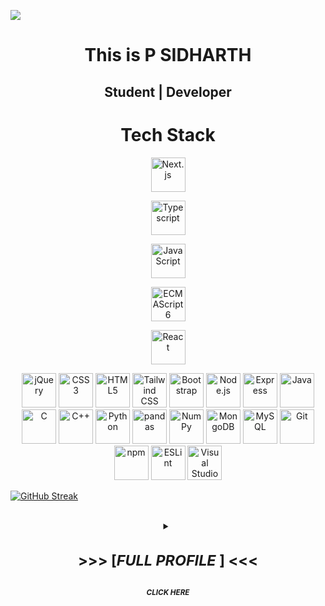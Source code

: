 ![](https://capsule-render.vercel.app/api?type=waving&color=gradient&height=100&section=header)
<div align="center">
  
# This is P SIDHARTH 
## Student | Developer

# **Tech Stack**

<img src="..images/nextjs-boilerplate-logo.png" alt="Next.js" width="55px" height="55px"></a> 

<img src="https://github.com/get-icon/geticon/raw/master/icons/typescript-icon.svg" alt="Typescript" width="55px" height="55px"></a>

<img src="https://github.com/get-icon/geticon/raw/master/icons/javascript.svg" alt="JavaScript" width="55px" height="55px"></a>

<img src="https://github.com/get-icon/geticon/raw/master/icons/es6.svg" alt="ECMAScript 6" width="55px" height="55px"></a>

<img src="https://github.com/get-icon/geticon/raw/master/icons/react.svg" alt="React" width="55px" height="55px"></a>

<img src="https://github.com/get-icon/geticon/raw/master/icons/jquery-icon.svg" alt="jQuery" width="55px" height="55px"></a>
<a href="https://www.w3.org/TR/CSS/" title="CSS3"><img src="https://github.com/get-icon/geticon/raw/master/icons/css-3.svg" alt="CSS3" width="55px" height="55px"></a>
<a href="https://www.w3.org/TR/html5/" title="HTML5"><img src="https://github.com/get-icon/geticon/raw/master/icons/html-5.svg" alt="HTML5" width="55px" height="55px"></a>
<a href="https://tailwindcss.com/" title="Tailwind CSS"><img src="https://github.com/get-icon/geticon/raw/master/icons/tailwindcss-icon.svg" alt="Tailwind CSS" width="55px" height="55px"></a>
<a href="https://getbootstrap.com/" title="Bootstrap"><img src="https://github.com/get-icon/geticon/raw/master/icons/bootstrap.svg" alt="Bootstrap" width="55px" height="55px"></a>
<a href="https://nodejs.org/" title="Node.js"><img src="https://github.com/get-icon/geticon/raw/master/icons/nodejs-icon.svg" alt="Node.js" width="55px" height="55px"></a>
<a href="https://expressjs.com/" title="Express"><img src="https://github.com/psidh/psidh/blob/master/express-svgrepo-com.svg" alt="Express" width="55px" height="55px"></a>
<a href="https://www.java.com/" title="Java"><img src="https://github.com/get-icon/geticon/raw/master/icons/java.svg" alt="Java" width="55px" height="55px"></a>
<a href="https://en.wikipedia.org/wiki/C_(programming_language)" title="C"><img src="https://github.com/get-icon/geticon/raw/master/icons/c.svg" alt="C" width="55px" height="55px"></a>
<a href="https://isocpp.org/" title="C++"><img src="https://github.com/get-icon/geticon/raw/master/icons/c-plusplus.svg" alt="C++" width="55px" height="55px"></a>
<a href="https://www.python.org/" title="Python"><img src="https://github.com/get-icon/geticon/raw/master/icons/python.svg" alt="Python" width="55px" height="55px"></a>
<a href="https://pandas.pydata.org/" title="pandas"><img src="https://github.com/get-icon/geticon/raw/master/icons/pandas-icon.svg" alt="pandas" width="55px" height="55px"></a>
<a href="https://numpy.org/" title="NumPy"><img src="https://github.com/get-icon/geticon/raw/master/icons/numpy-icon.svg" alt="NumPy" width="55px" height="55px"></a>
<a href="https://www.mongodb.org/" title="MongoDB"><img src="https://github.com/get-icon/geticon/raw/master/icons/mongodb-icon.svg" alt="MongoDB" width="55px" height="55px"></a>
<a href="https://dev.mysql.com/" title="MySQL"><img src="https://github.com/get-icon/geticon/raw/master/icons/mysql.svg" alt="MySQL" width="55px" height="55px"></a>
<a href="https://git-scm.com/" title="Git"><img src="https://github.com/get-icon/geticon/raw/master/icons/git-icon.svg" alt="Git" width="55px" height="55px"></a>
<a href="https://www.npmjs.com/" title="npm"><img src="https://github.com/get-icon/geticon/raw/master/icons/npm.svg" alt="npm" width="55px" height="55px"></a>
<a href="https://eslint.org/" title="ESLint"><img src="https://github.com/get-icon/geticon/raw/master/icons/eslint.svg" alt="ESLint" width="55px" height="55px"></a>
<a href="https://code.visualstudio.com/" title="Visual Studio Code"><img src="https://github.com/get-icon/geticon/raw/master/icons/visual-studio-code.svg" alt="Visual Studio Code" width="55px" height="55px"></a>

</div>



[![GitHub Streak](https://github-readme-streak-stats.herokuapp.com/?user=psidh&theme=dracula&hide_border=true)](https://github.com/psidh?tab=repositories)

 </div>
  
<img src="https://cdn-icons-png.flaticon.com/128/197/197484.png" width="17" /> 

<details>
  <summary align="center">
      <sup><h1><b> >>> [<i>FULL PROFILE </i>] <<< </b></h1></sup><br/>
      <sup><b><i>CLICK HERE</i></b></sup><br>
  </summary>


<br/>
<p  align="center">
    <img width="80%" align="center" height="1" src="./assets/bar.gif" />
</p>

<br />

<p align="center">LUCKY VISITOR NUMBER</br><img title="title" align="center" alt="title" width="200" src="https://profile-counter.glitch.me/psidh/count.svg" /></p>

<br />

> Social Profiles: 
  - <div class="badge-base LI-profile-badge" data-locale="en_US" data-size="large" data-theme="dark" data-type="HORIZONTAL" data-vanity="p-sidharth-08b551255" data-version="v1"><a class="badge-base__link LI-simple-link" href="https://in.linkedin.com/in/p-sidharth-08b551255?trk=profile-badge">LinkedIN</a></div>
  - Email    - philkhanasidharth14@gmail.com
  
> Tech Profiles:
  - <div class="badge-base LI-profile-badge" data-locale="en_US" data-size="large" data-theme="dark" data-type="HORIZONTAL" data-vanity="p-sidharth-08b551255" data-version="v1"><a class="badge-base__link LI-simple-link" href="https://www.khanacademy.org/profile/me/courses?learn=1?trk=profile-badge">Khan Academy</a></div>
  - <div class="badge-base LI-profile-badge" data-locale="en_US" data-size="large" data-theme="dark" data-type="HORIZONTAL" data-vanity="p-sidharth-08b551255" data-version="v1"><a class="badge-base__link LI-simple-link" href="https://www.hackerrank.com/philkhanasidhar1?trk=profile-badge">Hacker Rank</a></div>
  - <div class="badge-base LI-profile-badge" data-locale="en_US" data-size="large" data-theme="dark" data-type="HORIZONTAL" data-vanity="p-sidharth-08b551255" data-version="v1"><a class="badge-base__link LI-simple-link" href="https://leetcode.com/philkhanasidharth14?trk=profile-badge">LeetCode</a></div>
  


 ![Top Langs](https://github-readme-stats.vercel.app/api/top-langs/?username=psidh&hide=asp&langs_count=11&border_radius=34&bg_color=30,e96443,904e95&title_color=ffffff&text_color=ffffff&icon_color=ffffff&java=ffffff)


</details>
